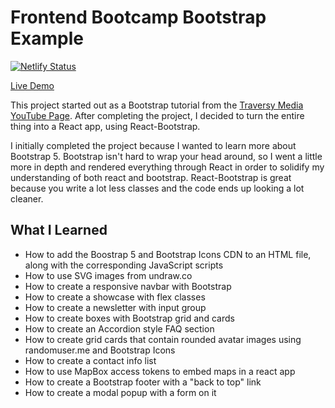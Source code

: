 # Frontend Bootcamp Bootstrap Example

[![Netlify Status](https://api.netlify.com/api/v1/badges/3f2cca23-9136-4135-a842-c5e7f9681890/deploy-status)](https://app.netlify.com/sites/justin-tsugranes-bootstrap-example01/deploys)

[Live Demo](https://justin-tsugranes-bootstrap-example01.netlify.app/)

This project started out as a Bootstrap tutorial from the [Traversy Media YouTube Page](https://www.youtube.com/watch?v=4sosXZsdy-s). After completing the project, I decided to turn the entire thing into a React app, using React-Bootstrap.

I initially completed the project because I wanted to learn more about Bootstrap 5. Bootstrap isn't hard to wrap your head around, so I went a little more in depth and rendered everything through React in order to solidify my understanding of both react and bootstrap. React-Bootstrap is great because you write a lot less classes and the code ends up looking a lot cleaner.

## What I Learned

- How to add the Boostrap 5 and Bootstrap Icons CDN to an HTML file, along with the corresponding JavaScript scripts
- How to use SVG images from undraw.co
- How to create a responsive navbar with Bootstrap
- How to create a showcase with flex classes
- How to create a newsletter with input group
- How to create boxes with Bootstrap grid and cards
- How to create an Accordion style FAQ section
- How to create grid cards that contain rounded avatar images using randomuser.me and Bootstrap Icons
- How to create a contact info list
- How to use MapBox access tokens to embed maps in a react app
- How to create a Bootstrap footer with a "back to top" link
- How to create a modal popup with a form on it
